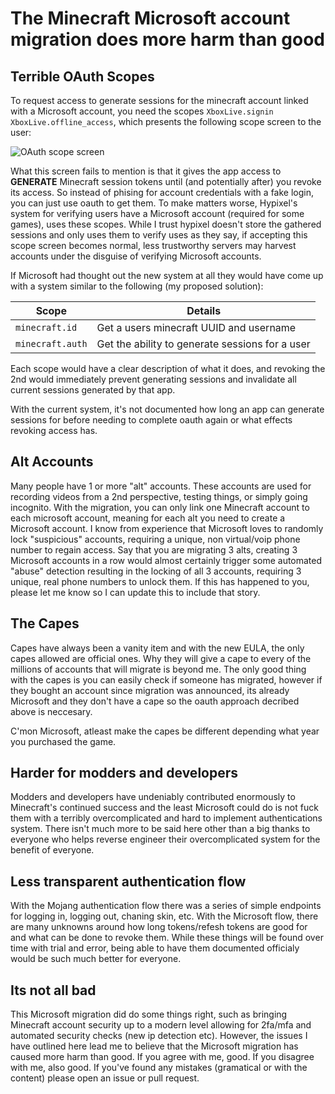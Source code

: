 # The Minecraft Microsoft account migration does more harm than good

## Terrible OAuth Scopes

To request access to generate sessions for the minecraft account linked with a Microsoft account, you need the scopes
`XboxLive.signin XboxLive.offline_access`, which presents the following scope screen to the user:

![OAuth scope screen](assets/oauth-scopes.png)

What this screen fails to mention is that it gives the app access to **GENERATE** Minecraft session tokens until (and potentially after) you revoke its 
access. So instead of phising for account credentials with a fake login, you can just use oauth to get them. To make matters worse, Hypixel's system
for verifying users have a Microsoft account (required for some games), uses these scopes. While I trust hypixel doesn't store the gathered sessions
and only uses them to verify uses as they say, if accepting this scope screen becomes normal, less trustworthy servers may harvest accounts under
the disguise of verifying Microsoft accounts.

If Microsoft had thought out the new system at all they would have come up with a system similar to the following (my proposed solution):

| Scope | Details |
|---|---|
| `minecraft.id` | Get a users minecraft UUID and username |
| `minecraft.auth` | Get the ability to generate sessions for a user |

Each scope would have a clear description of what it does, and revoking the 2nd would immediately prevent generating sessions and
invalidate all current sessions generated by that app.

With the current system, it's not documented how long an app can generate sessions for before needing to complete oauth again or what effects
revoking access has.

## Alt Accounts

Many people have 1 or more "alt" accounts. These accounts are used for recording videos from a 2nd perspective, testing things, or simply going incognito.
With the migration, you can only link one Minecraft account to each microsoft account, meaning for each alt you need to create a Microsoft account.
I know from experience that Microsoft loves to randomly lock "suspicious" accounts, requiring a unique, non virtual/voip phone number to regain access.
Say that you are migrating 3 alts, creating 3 Microsoft accounts in a row would almost certainly trigger some automated "abuse" detection resulting in
the locking of all 3 accounts, requiring 3 unique, real phone numbers to unlock them. If this has happened to you, please let me know so I can
update this to include that story. 

## The Capes

Capes have always been a vanity item and with the new EULA, the only capes allowed are official ones. Why they will give a cape to every of the millions
of accounts that will migrate is beyond me. The only good thing with the capes is you can easily check if someone has migrated, however if they bought an
account since migration was announced, its already Microsoft and they don't have a cape so the oauth approach decribed above is neccesary.

C'mon Microsoft, atleast make the capes be different depending what year you purchased the game.

## Harder for modders and developers

Modders and developers have undeniably contributed enormously to Minecraft's continued success and the least Microsoft could do is not fuck them
with a terribly overcomplicated and hard to implement authentications system. There isn't much more to be said here other than a big thanks to everyone
who helps reverse engineer their overcomplicated system for the benefit of everyone.

## Less transparent authentication flow

With the Mojang authentication flow there was a series of simple endpoints for logging in, logging out, chaning skin, etc. With the Microsoft flow, there
are many unknowns around how long tokens/refesh tokens are good for and what can be done to revoke them. While these things will be found over time
with trial and error, being able to have them documented officialy would be such much better for everyone. 

## Its not all bad

This Microsoft migration did do some things right, such as bringing Minecraft account security up to a modern level allowing for 2fa/mfa and automated
security checks (new ip detection etc). However, the issues I have outlined here lead me to believe that the Microsoft migration has caused more harm
than good. If you agree with me, good. If you disagree with me, also good. If you've found any mistakes (gramatical or with the content) please open an
issue or pull request.
